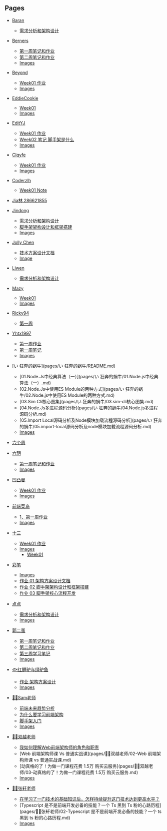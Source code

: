 
## Pages

- [Baran](pages/Baran/README.md)

    - [需求分析和架构设计](pages/Baran/01-需求分析和架构设计.md)
- [Berners](pages/Berners/README.md)

    - [第一周笔记和作业](pages/Berners/01-第一周笔记和作业.md)
    - [第二周笔记和作业](pages/Berners/02-第二周笔记和作业.md)
    - [Images]()
- [Beyond](pages/Beyond/README.md)

    - [Week01 作业](pages/Beyond/01-week01-作业.md)
    - [Images]()
- [EddieCookie](pages/EddieCookie/README.md)

    - [Week01](pages/EddieCookie/01-week01.md)
    - [Images]()
- [EditYJ](pages/EditYJ/README.md)

    - [Week01 作业](pages/EditYJ/01-Week01-作业.md)
    - [Week02 笔记 脚手架是什么](pages/EditYJ/02-Week02-笔记-脚手架是什么.md)
    - [Images]()
- [Clqyfe](pages/clqyfe/README.md)

    - [Week01 作业](pages/clqyfe/01-Week01-作业.md)
    - [Images]()
- [Coderzlh](pages/coderzlh/README.md)

    - [Week01 Note](pages/coderzlh/01-week01-note.md)
- [Jia林 286621855](pages/jia林_286621855/README.md)

- [Jindong](pages/jindong/README.md)

    - [需求分析和架构设计](pages/jindong/01-需求分析和架构设计.md)
    - [脚手架架构设计和框架搭建](pages/jindong/02-脚手架架构设计和框架搭建.md)
    - [Images]()
- [Jolly Chen](pages/jolly_chen/README.md)

    - [技术方案设计文档](pages/jolly_chen/01-技术方案设计文档.md)
    - [Image]()
- [Liwen](pages/liwen/README.md)

    - [需求分析和架构设计](pages/liwen/01-需求分析和架构设计.md)
- [Mazy](pages/mazy/README.md)

    - [Week01](pages/mazy/01-week01.md)
    - [Images]()
- [Ricky94](pages/ricky94/README.md)

    - [第一周](pages/ricky94/01-第一周.md)
- [Yhtx1997](pages/yhtx1997/README.md)

    - [第一周作业](pages/yhtx1997/01-第一周作业.md)
    - [第一周笔记](pages/yhtx1997/01-第一周笔记.md)
    - [Images]()
- [い 狂奔的蜗牛](pages/い 狂奔的蜗牛/README.md)

    - [01.Node.Js中经典算法（一）](pages/い 狂奔的蜗牛/01.Node.js中经典算法（一）.md)
    - [02.Node.Js中使用ES Module的两种方式](pages/い 狂奔的蜗牛/02.Node.js中使用ES Module的两种方式.md)
    - [03.Sim Cli核心图集](pages/い 狂奔的蜗牛/03.sim-cli核心图集.md)
    - [04.Node.Js多进程源码分析](pages/い 狂奔的蜗牛/04.Node.js多进程源码分析.md)
    - [05.Import Local源码分析及Node模块加载流程源码分析](pages/い 狂奔的蜗牛/05.import-local源码分析及node模块加载流程源码分析.md)
    - [Images]()
- [六个周](pages/六个周/README.md)

- [六玥](pages/六玥/README.md)

    - [第一周笔记和作业](pages/六玥/01-第一周笔记和作业.md)
    - [Images]()
- [凹凸曼](pages/凹凸曼/README.md)

    - [Week01 作业](pages/凹凸曼/01-Week01-作业.md)
    - [Images]()
- [前端菜鸟](pages/前端菜鸟/README.md)

    - [1、第一周作业](pages/前端菜鸟/1、第一周作业.md)
    - [Images]()
- [十三](pages/十三/README.md)

    - [Week01 作业](pages/十三/01-Week01-作业.md)
    - [Images]()
        - [Week01]()
- [彩笔](pages/彩笔/README.md)

    - [Images]()
    - [作业 01 架构方案设计文档](pages/彩笔/作业-01-架构方案设计文档.md)
    - [作业 02 脚手架架构设计和框架搭建](pages/彩笔/作业-02-脚手架架构设计和框架搭建.md)
    - [作业 03 脚手架核心流程开发](pages/彩笔/作业-03-脚手架核心流程开发.md)
- [点点](pages/点点/README.md)

    - [需求分析和架构设计](pages/点点/01-需求分析和架构设计.md)
    - [Images]()
- [郭二蛋](pages/郭二蛋/README.md)

    - [第一周笔记和作业](pages/郭二蛋/01-第一周笔记和作业.md)
    - [第二周笔记和作业](pages/郭二蛋/02-第二周笔记和作业.md)
    - [第三周学习笔记](pages/郭二蛋/03-第三周学习笔记.md)
    - [Images]()
- [🐟红鲤驴与绿驴鱼](pages/🐟红鲤驴与绿驴鱼/README.md)

    - [作业 架构方案设计](pages/🐟红鲤驴与绿驴鱼/01-作业-架构方案设计.md)
    - [Images]()
- [👨‍🏫Sam老师](pages/👨‍🏫Sam老师/README.md)

    - [前端未来趋势分析](pages/👨‍🏫Sam老师/01-前端未来趋势分析.md)
    - [为什么要学习前端架构](pages/👨‍🏫Sam老师/02-为什么要学习前端架构.md)
    - [脚手架入门](pages/👨‍🏫Sam老师/03-脚手架入门.md)
    - [Images]()
- [👨‍🏫双越老师](pages/👨‍🏫双越老师/README.md)

    - [我如何理解Web前端架构师的角色和职责](pages/👨‍🏫双越老师/01-我如何理解Web前端架构师的角色和职责.md)
    - [Web 前端架构师课 Vs 普通实战课](pages/👨‍🏫双越老师/02-Web 前端架构师课 vs 普通实战课.md)
    - [动真格的了！为做一门课程花费 1.5万 购买云服务](pages/👨‍🏫双越老师/03-动真格的了！为做一门课程花费 1.5万 购买云服务.md)
    - [Images]()
- [👨‍🏫张轩老师](pages/👨‍🏫张轩老师/README.md)

    - [在学习了一门技术的基础知识后，怎样持续提升这门技术达到更高水平？](pages/👨‍🏫张轩老师/01-在学习了一门技术的基础知识后，怎样持续提升这门技术达到更高水平？.md)
    - [Typescript 是不是前端开发必备的技能？一个 Ts 黑到 Ts 粉的心路历程](pages/👨‍🏫张轩老师/02-Typescript 是不是前端开发必备的技能？一个 ts 黑到 ts 粉的心路历程.md)
    - [Images]()